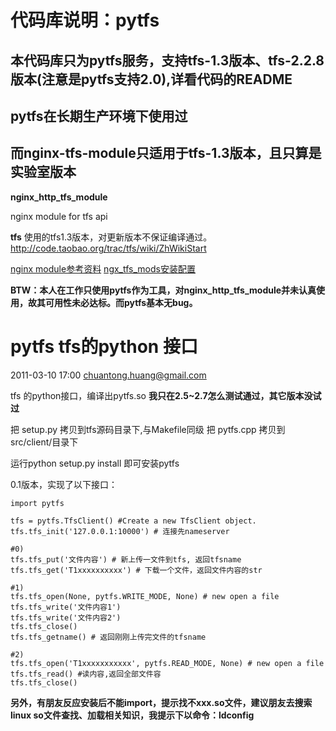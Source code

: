# 代码库说明：pytfs #
## 本代码库只为pytfs服务，支持tfs-1.3版本、tfs-2.2.8版本(注意是pytfs支持2.0),详看代码的README ##
## pytfs在长期生产环境下使用过 ##
## 而nginx-tfs-module只适用于tfs-1.3版本，且只算是实验室版本 ##





**nginx\_http\_tfs\_module**

nginx module for tfs api

**tfs**
使用的tfs1.3版本，对更新版本不保证编译通过。
http://code.taobao.org/trac/tfs/wiki/ZhWikiStart


[nginx module参考资料](http://code.google.com/p/nginxsrp/wiki/NginxCodeReview)
[ngx\_tfs\_mods安装配置](http://code.google.com/p/nginx-tfs-module/wiki/deploy)

**BTW：本人在工作只使用pytfs作为工具，对nginx\_http\_tfs\_module并未认真使用，故其可用性未必达标。而pytfs基本无bug。**


# pytfs tfs的python 接口 #

2011-03-10 17:00
chuantong.huang@gmail.com

tfs 的python接口，编译出pytfs.so
**我只在2.5~2.7怎么测试通过，其它版本没试过**

把 setup.py 拷贝到tfs源码目录下,与Makefile同级
把 pytfs.cpp 拷贝到src/client/目录下

运行python setup.py install 即可安装pytfs

0.1版本，实现了以下接口：
```
import pytfs

tfs = pytfs.TfsClient() #Create a new TfsClient object.
tfs.tfs_init('127.0.0.1:10000') # 连接先nameserver

#0)
tfs.tfs_put('文件内容') # 新上传一文件到tfs, 返回tfsname
tfs.tfs_get('T1xxxxxxxxxx') # 下载一个文件，返回文件内容的str

#1)
tfs.tfs_open(None, pytfs.WRITE_MODE, None) # new open a file
tfs.tfs_write('文件内容1')
tfs.tfs_write('文件内容2')
tfs.tfs_close()
tfs.tfs_getname() # 返回刚刚上传完文件的tfsname

#2)
tfs.tfs_open('T1xxxxxxxxxxx', pytfs.READ_MODE, None) # new open a file
tfs.tfs_read() #读内容,返回全部文件容
tfs.tfs_close()

```

**另外，有朋友反应安装后不能import，提示找不xxx.so文件，建议朋友去搜索linux so文件查找、加载相关知识，我提示下以命令：ldconfig**